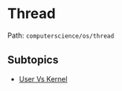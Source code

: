 # Thread

Path: `computerscience/os/thread`

## Subtopics
- [User Vs Kernel](./user_vs_kernel/README.md)
